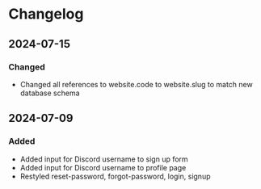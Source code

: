 # Changelog

## 2024-07-15

### Changed

- Changed all references to website.code to website.slug to match new database schema

## 2024-07-09

### Added

- Added input for Discord username to sign up form
- Added input for Discord username to profile page
- Restyled reset-password, forgot-password, login, signup
